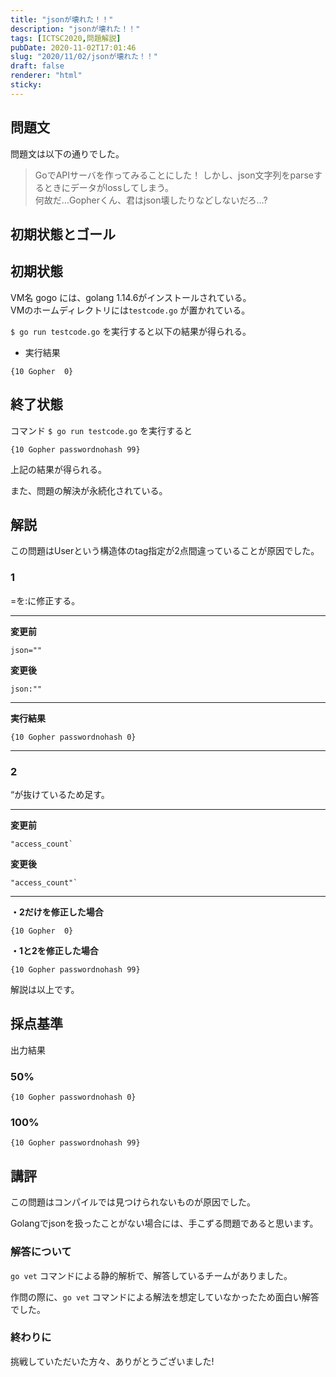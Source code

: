 ```yaml
---
title: "jsonが壊れた！！"
description: "jsonが壊れた！！"
tags: [ICTSC2020,問題解説]
pubDate: 2020-11-02T17:01:46
slug: "2020/11/02/jsonが壊れた！！"
draft: false
renderer: "html"
sticky: 
---
```



<h2>問題文</h2>



<p>問題文は以下の通りでした。</p>



<blockquote class="wp-block-quote"><p>GoでAPIサーバを作ってみることにした！ しかし、json文字列をparseするときにデータがlossしてしまう。<br>
  何故だ…Gopherくん、君はjson壊したりなどしないだろ…?</p></blockquote>



<h2>初期状態とゴール</h2>



<h2>初期状態</h2>



<p>VM名 gogo には、golang 1.14.6がインストールされている。<br>
VMのホームディレクトリには<code>testcode.go</code> が置かれている。</p>



<p><code>$ go run testcode.go</code> を実行すると以下の結果が得られる。</p>



<ul><li>実行結果</li></ul>



<p><code>{10 Gopher  0}</code> </p>



<h2>終了状態</h2>



<p>コマンド <code>$ go run testcode.go</code>  を実行すると</p>



<p><code>{10 Gopher passwordnohash 99}</code></p>



<p>上記の結果が得られる。</p>



<p>また、問題の解決が永続化されている。</p>



<h2>解説</h2>



<p>この問題はUserという構造体のtag指定が2点間違っていることが原因でした。</p>



<h3>1</h3>



<p>=を:に修正する。</p>



<hr class="wp-block-separator"/>



<p><strong>変更前</strong> </p>


<div class="wp-block-syntaxhighlighter-code "><pre class="brush: plain; title: ; title: ; notranslate" title=""><code>json=&quot;&quot;</code></pre></div>


<p><strong>変更後</strong></p>


<div class="wp-block-syntaxhighlighter-code "><pre class="brush: plain; title: ; title: ; notranslate" title=""><code>json:&quot;&quot;</code></pre></div>


<hr class="wp-block-separator"/>



<p><strong>実行結果</strong></p>


<div class="wp-block-syntaxhighlighter-code "><pre class="brush: plain; title: ; title: ; notranslate" title=""><code>{10 Gopher passwordnohash 0}</code></pre></div>


<hr class="wp-block-separator"/>



<h3>2</h3>



<p>&#8220;が抜けているため足す。</p>



<hr class="wp-block-separator"/>



<p><strong>変更前</strong></p>


<div class="wp-block-syntaxhighlighter-code "><pre class="brush: plain; title: ; title: ; notranslate" title=""><code>&quot;access_count`</code></pre></div>


<p><strong>変更後</strong></p>


<div class="wp-block-syntaxhighlighter-code "><pre class="brush: plain; title: ; title: ; notranslate" title=""><code>&quot;access_count&quot;`</code></pre></div>


<hr class="wp-block-separator"/>



<p><strong>・2だけを修正した場合</strong></p>


<div class="wp-block-syntaxhighlighter-code "><pre class="brush: plain; title: ; title: ; notranslate" title=""><code>{10 Gopher  0}</code></pre></div>


<p><strong>・1と2を修正した場合</strong></p>


<div class="wp-block-syntaxhighlighter-code "><pre class="brush: plain; title: ; title: ; notranslate" title=""><code>{10 Gopher passwordnohash 99}</code></pre></div>


<p>解説は以上です。</p>



<h2>採点基準</h2>



<p>出力結果</p>



<h3>50%</h3>


<div class="wp-block-syntaxhighlighter-code "><pre class="brush: plain; title: ; title: ; notranslate" title=""><code>{10 Gopher passwordnohash 0}</code></pre></div>


<h3>100%</h3>


<div class="wp-block-syntaxhighlighter-code "><pre class="brush: plain; title: ; title: ; notranslate" title=""><code>{10 Gopher passwordnohash 99}</code></pre></div>


<h2>講評</h2>



<p>この問題はコンパイルでは見つけられないものが原因でした。</p>



<p>Golangでjsonを扱ったことがない場合には、手こずる問題であると思います。</p>



<h3>解答について</h3>



<p><code>go vet</code> コマンドによる静的解析で、解答しているチームがありました。</p>



<p>作問の際に、<code>go vet</code> コマンドによる解法を想定していなかったため面白い解答でした。</p>



<h3>終わりに</h3>



<p>挑戦していただいた方々、ありがとうございました!</p>
